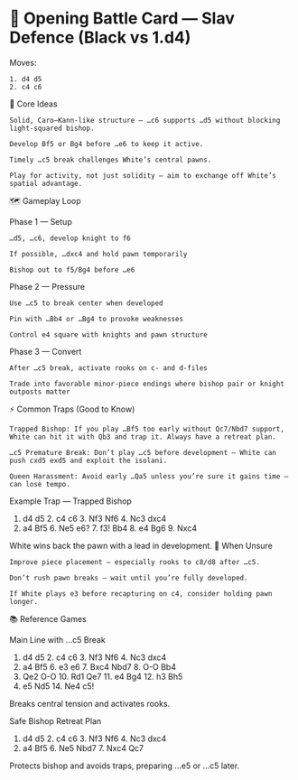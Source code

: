 # 📜 Opening Battle Card — Slav Defence (Black vs 1.d4)

Moves:

```
1. d4 d5
2. c4 c6
```

🎯 Core Ideas

    Solid, Caro–Kann-like structure — …c6 supports …d5 without blocking light-squared bishop.

    Develop Bf5 or Bg4 before …e6 to keep it active.

    Timely …c5 break challenges White’s central pawns.

    Play for activity, not just solidity — aim to exchange off White’s spatial advantage.

🗺 Gameplay Loop

Phase 1 — Setup

    …d5, …c6, develop knight to f6

    If possible, …dxc4 and hold pawn temporarily

    Bishop out to f5/Bg4 before …e6

Phase 2 — Pressure

    Use …c5 to break center when developed

    Pin with …Bb4 or …Bg4 to provoke weaknesses

    Control e4 square with knights and pawn structure

Phase 3 — Convert

    After …c5 break, activate rooks on c- and d-files

    Trade into favorable minor-piece endings where bishop pair or knight outposts matter

⚡ Common Traps (Good to Know)

    Trapped Bishop: If you play …Bf5 too early without Qc7/Nbd7 support, White can hit it with Qb3 and trap it. Always have a retreat plan.

    …c5 Premature Break: Don’t play …c5 before development — White can push cxd5 exd5 and exploit the isolani.

    Queen Harassment: Avoid early …Qa5 unless you’re sure it gains time — can lose tempo.

Example Trap — Trapped Bishop

1. d4 d5 2. c4 c6 3. Nf3 Nf6 4. Nc3 dxc4
5. a4 Bf5 6. Ne5 e6? 7. f3! Bb4 8. e4 Bg6 9. Nxc4

White wins back the pawn with a lead in development.
🚦 When Unsure

    Improve piece placement — especially rooks to c8/d8 after …c5.

    Don’t rush pawn breaks — wait until you’re fully developed.

    If White plays e3 before recapturing on c4, consider holding pawn longer.

📚 Reference Games

Main Line with …c5 Break

1. d4 d5 2. c4 c6 3. Nf3 Nf6 4. Nc3 dxc4
5. a4 Bf5 6. e3 e6 7. Bxc4 Nbd7 8. O-O Bb4
9. Qe2 O-O 10. Rd1 Qe7 11. e4 Bg4 12. h3 Bh5
13. e5 Nd5 14. Ne4 c5!

Breaks central tension and activates rooks.

Safe Bishop Retreat Plan

1. d4 d5 2. c4 c6 3. Nf3 Nf6 4. Nc3 dxc4
5. a4 Bf5 6. Ne5 Nbd7 7. Nxc4 Qc7

Protects bishop and avoids traps, preparing …e5 or …c5 later.